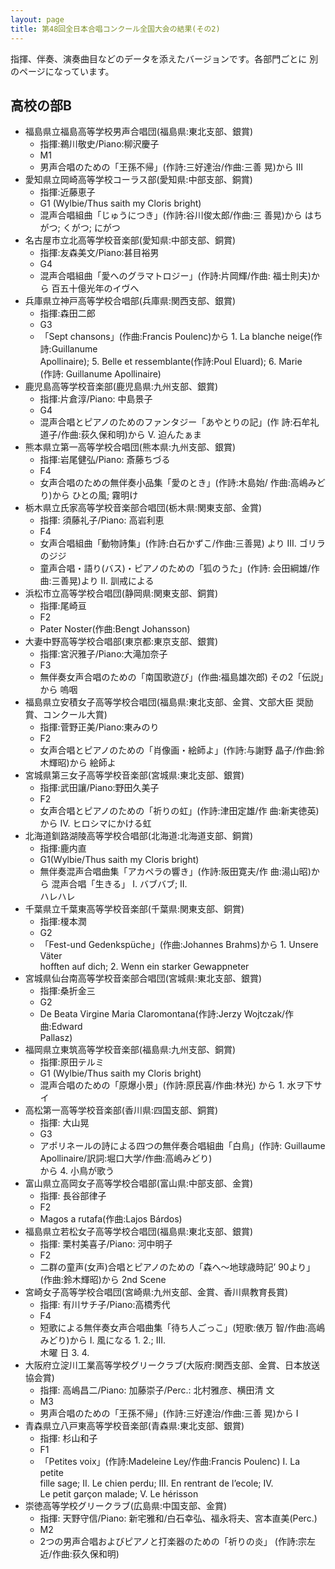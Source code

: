 ```yaml
---
layout: page
title: 第48回全日本合唱コンクール全国大会の結果(その2)
---
```

指揮、伴奏、演奏曲目などのデータを添えたバージョンです。各部門ごとに
別のページになっています。

高校の部B
---------

-   福島県立福島高等学校男声合唱団(福島県:東北支部、銀賞)
    -   指揮:鵜川敬史/Piano:柳沢慶子
    -   M1
    -   男声合唱のための「王孫不帰」(作詩:三好達治/作曲:三善 晃)から III
-   愛知県立岡崎高等学校コーラス部(愛知県:中部支部、銅賞)
    -   指揮:近藤恵子
    -   G1 (Wylbie/Thus saith my Cloris bright)
    -   混声合唱組曲「じゅうにつき」(作詩:谷川俊太郎/作曲:三 善晃)から
        はちがつ; くがつ; にがつ
-   名古屋市立北高等学校音楽部(愛知県:中部支部、銅賞)
    -   指揮:友森美文/Piano:甚目裕男
    -   G4
    -   混声合唱組曲「愛へのグラマトロジー」(作詩:片岡輝/作曲:
        福士則夫)から 百五十億光年のイヴへ
-   兵庫県立神戸高等学校合唱部(兵庫県:関西支部、銀賞)
    -   指揮:森田二郎
    -   G3
    -   「Sept chansons」(作曲:Francis Poulenc)から 1. La blanche
        neige(作詩:Guillanume  
        Apollinaire); 5. Belle et ressemblante(作詩:Poul Eluard); 6.
        Marie  
        (作詩: Guillanume Apollinaire)
-   鹿児島高等学校音楽部(鹿児島県:九州支部、銀賞)
    -   指揮:片倉淳/Piano: 中島景子
    -   G4
    -   混声合唱とピアノのためのファンタジー「あやとりの記」(作
        詩:石牟礼道子/作曲:荻久保和明)から V. 迫んたぁま
-   熊本県立第一高等学校合唱団(熊本県:九州支部、銀賞)
    -   指揮:岩尾健弘/Piano: 斎藤ちづる
    -   F4
    -   女声合唱のための無伴奏小品集「愛のとき」(作詩:木島始/
        作曲:高嶋みどり)から ひとの風; 霧明け
-   栃木県立氏家高等学校音楽部合唱団(栃木県:関東支部、金賞)
    -   指揮: 須藤礼子/Piano: 高岩利恵
    -   F4
    -   女声合唱組曲「動物詩集」(作詩:白石かずこ/作曲:三善晃) より III.
        ゴリラのジジ
    -   童声合唱・語り(バス)・ピアノのための「狐のうた」(作詩:
        会田綱雄/作曲:三善晃)より II. 訓戒による
-   浜松市立高等学校合唱団(静岡県:関東支部、銅賞)
    -   指揮:尾崎亘
    -   F2
    -   Pater Noster(作曲:Bengt Johansson)
-   大妻中野高等学校合唱部(東京都:東京支部、銀賞)
    -   指揮:宮沢雅子/Piano:大滝加奈子
    -   F3
    -   無伴奏女声合唱のための「南国歌遊び」(作曲:福島雄次郎)
        その2「伝説」から 嗚咽
-   福島県立安積女子高等学校合唱団(福島県:東北支部、金賞、文部大臣 奨励賞、コンクール大賞)
    -   指揮:菅野正美/Piano:東みのり
    -   F2
    -   女声合唱とピアノのための「肖像画・絵師よ」(作詩:与謝野
        晶子/作曲:鈴木輝昭)から 絵師よ
-   宮城県第三女子高等学校音楽部(宮城県:東北支部、銀賞)
    -   指揮:武田讓/Piano:野田久美子
    -   F2
    -   女声合唱とピアノのための「祈りの虹」(作詩:津田定雄/作
        曲:新実徳英)から IV. ヒロシマにかける虹
-   北海道釧路湖陵高等学校合唱部(北海道:北海道支部、銅賞)
    -   指揮:鹿内直
    -   G1(Wylbie/Thus saith my Cloris bright)
    -   無伴奏混声合唱曲集「アカペラの響き」(作詩:阪田寛夫/作
        曲:湯山昭)から 混声合唱「生きる」 I. バブバブ; II.  
        ハレハレ
-   千葉県立千葉東高等学校音楽部(千葉県:関東支部、銅賞)
    -   指揮:榎本潤
    -   G2
    -   「Fest-und Gedenkspüche」(作曲:Johannes Brahms)から 1. Unsere
        Väter  
        hofften auf dich; 2. Wenn ein starker Gewappneter
-   宮城県仙台南高等学校音楽部合唱団(宮城県:東北支部、銀賞)
    -   指揮:桑折金三
    -   G2
    -   De Beata Virgine Maria Claromontana(作詩:Jerzy
        Wojtczak/作曲:Edward  
        Pallasz)
-   福岡県立東筑高等学校音楽部(福島県:九州支部、銅賞)
    -   指揮:原田テルミ
    -   G1 (Wylbie/Thus saith my Cloris bright)
    -   混声合唱のための「原爆小景」(作詩:原民喜/作曲:林光) から 1.
        水ヲ下サイ
-   高松第一高等学校音楽部(香川県:四国支部、銅賞)
    -   指揮: 大山晃
    -   G3
    -   アポリネールの詩による四つの無伴奏合唱組曲「白鳥」(作詩:
        Guillaume Apollinaire/訳詞:堀口大学/作曲:高嶋みどり)  
        から 4. 小鳥が歌う
-   富山県立高岡女子高等学校合唱部(富山県:中部支部、金賞)
    -   指揮: 長谷部律子
    -   F2
    -   Magos a rutafa(作曲:Lajos Bárdos)
-   福島県立若松女子高等学校合唱団(福島県:東北支部、銀賞)
    -   指揮: 栗村美喜子/Piano: 河中明子
    -   F2
    -   二群の童声(女声)合唱とピアノのための「森へ〜地球歳時記’
        90より」(作曲:鈴木輝昭)から 2nd Scene
-   宮崎女子高等学校合唱団(宮崎県:九州支部、金賞、香川県教育長賞)
    -   指揮: 有川サチ子/Piano:高橋秀代
    -   F4
    -   短歌による無伴奏女声合唱曲集「待ち人ごっこ」(短歌:俵万
        智/作曲:高嶋みどり)から I. 風になる 1. 2.; III.  
        木曜 日 3. 4.
-   大阪府立淀川工業高等学校グリークラブ(大阪府:関西支部、金賞、日本放送協会賞)
    -   指揮: 高嶋昌二/Piano: 加藤崇子/Perc.: 北村雅彦、横田清 文
    -   M3
    -   男声合唱のための「王孫不帰」(作詩:三好達治/作曲:三善 晃)から I
-   青森県立八戸東高等学校音楽部(青森県:東北支部、銀賞)
    -   指揮: 杉山和子
    -   F1
    -   「Petites voix」(作詩:Madeleine Ley/作曲:Francis Poulenc) I. La
        petite  
        fille sage; II. Le chien perdu; III. En rentrant de l’ecole;
        IV.  
        Le petit garçon malade; V. Le hérisson
-   崇徳高等学校グリークラブ(広島県:中国支部、金賞)
    -   指揮: 天野守信/Piano:
        新宅雅和/白石幸弘、福永将夫、宮本直美(Perc.)
    -   M2
    -   2つの男声合唱およびピアノと打楽器のための「祈りの炎」 (作詩:宗左近/作曲:荻久保和明)
